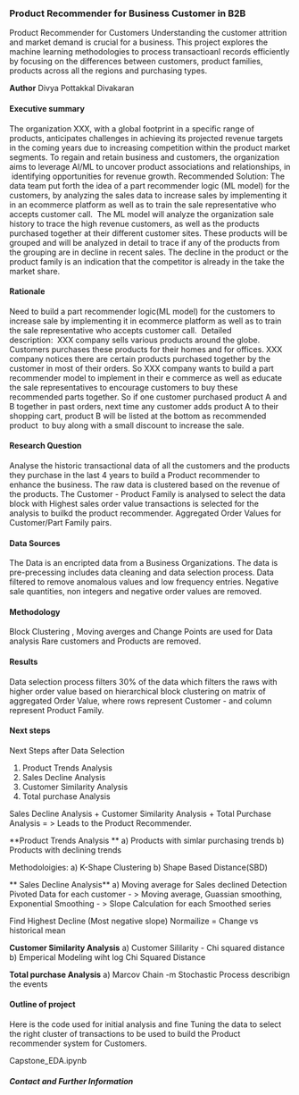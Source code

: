 ### Product Recommender for Business Customer in B2B

Product Recommender for Customers
Understanding the customer attrition and market demand is crucial for a business. This project explores the machine learning methodologies to process transactioanl records efficiently by focusing on the differences between customers, product families, products across all the regions and purchasing types.

**Author** Divya Pottakkal Divakaran

#### Executive summary

The organization XXX, with a global footprint in a specific range of products, anticipates challenges in achieving its projected revenue targets in the coming years due to increasing competition within the product market segments. To regain and retain business and customers, the organization aims to leverage AI/ML to uncover product associations and relationships, in  identifying opportunities for revenue growth.
Recommended Solution:
The data team put forth the idea of a part recommender logic (ML model) for the customers, by analyzing the sales data to increase sales by implementing it in an ecommerce platform as well as to train the sale representative who accepts customer call. 
The ML model will analyze the organization sale history to trace the high revenue customers, as well as the products purchased together at their different customer sites. These products will be grouped and will be analyzed in detail to trace if any of the products from the grouping are in decline in recent sales. The decline in the product or the product family is an indication that the competitor is already in the take the market share.

#### Rationale
Need to build a part recommender logic(ML model) for the customers to increase sale by implementing it in ecommerce platform as well as to train the sale representative who accepts customer call. 
Detailed description:  XXX company sells various products around the globe. Customers purchases these products for their homes and for offices. XXX company notices there are certain products purchased together by the customer in most of their orders. So XXX company wants to build a part recommender model to implement in their e commerce as well as educate the sale representatives to encourage customers to buy these recommended parts together.
So if one customer purchased product A and B together in past orders, next time any customer adds product A to their shopping cart, product B will be listed at the bottom as recommended product  to buy along with a small discount to increase the sale.


#### Research Question
Analyse the historic transactional data of all the customers and the products they purchase in the last 4 years to build a Product recommender to enhance the business.
The raw data is clustered based on the revenue of the products. The Customer - Product Family is analysed to select the data block with Highest sales order value transactions is selected for the analysis to builkd the product recommender. Aggregated Order Values for Customer/Part Family pairs. 

#### Data Sources
The Data is an encripted data from a Business Organizations. The data is pre-precessing includes data cleaning and data selection process. Data filtered to remove anomalous values and low frequency entries. Negative sale quantities, non integers and negative order values are removed.

#### Methodology
Block Clustering , Moving averges and Change Points are used for Data analysis Rare customers and Products are removed.

#### Results
Data selection process filters 30% of the data which filters the raws with higher order value based on hierarchical block clustering on matrix of aggregated Order Value, where rows represent Customer - and column represent Product Family.

#### Next steps
Next Steps after Data Selection
1. Product Trends Analysis
2. Sales Decline Analysis
3. Customer Similarity Analysis
4. Total purchase Analysis

Sales Decline Analysis + Customer Similarity Analysis + Total Purchase Analysis = > Leads to the Product Recommender.

**Product Trends Analysis **
   a) Products with simlar purchasing trends
   b) Products with declining trends

   Methodoloigies:
   a) K-Shape Clustering 
   b) Shape Based Distance(SBD)

  ** Sales Decline Analysis**
    a) Moving average for Sales declined Detection
Pivoted Data for each customer - > Moving average, Guassian smoothing, Exponential Smoothing - > Slope Calculation for each Smoothed series 

Find Highest Decline (Most negative slope)
Normailize = Change vs historical mean
   
**Customer Similarity Analysis**
a) Customer Sililarity - Chi squared distance
b) Emperical Modeling wiht log Chi Squared Distance

**Total purchase Analysis**
a) Marcov Chain -m Stochastic Process describign the events

#### Outline of project

Here is the code used for initial analysis and fine Tuning the data to select the right cluster of transactions to be used to build the Product recommender system for Customers.

Capstone_EDA.ipynb


##### Contact and Further Information
